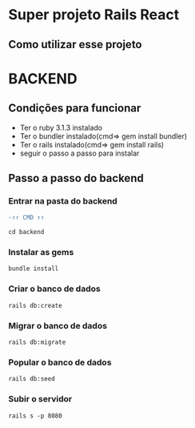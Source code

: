 <h1> Super projeto Rails React </h1>

<h2> Como utilizar esse projeto </h2>

# BACKEND

## Condições para funcionar
<ul>
    <li>Ter o ruby 3.1.3 instalado </li>
    <li>Ter o bundler instalado(cmd=> gem install bundler)
    <li>Ter o rails instalado(cmd=> gem install rails) </li>
    <li>seguir o passo a passo para instalar </li>
</ul>

## Passo a passo do backend

### Entrar na pasta do backend 
```diff
-↑↑ CMD ↑↑
```

```cd backend```

### Instalar as gems

```bundle install```

### Criar o banco de dados

```rails db:create```

### Migrar o banco de dados

```rails db:migrate```

### Popular o banco de dados

```rails db:seed```

###  Subir o servidor

```rails s -p 8080```